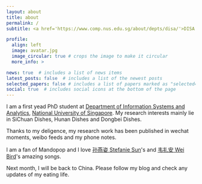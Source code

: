 ```yaml
---
layout: about
title: about
permalink: /
subtitle: <a href='https://www.comp.nus.edu.sg/about/depts/disa/'>DISA NUS</a>, 38 College Avenue East, Singapore, 138601

profile:
  align: left
  image: avatar.jpg
  image_circular: true # crops the image to make it circular
  more_info: >

news: true  # includes a list of news items
latest_posts: false  # includes a list of the newest posts
selected_papers: false # includes a list of papers marked as "selected={true}"
social: true  # includes social icons at the bottom of the page
---
```


I am a first yead PhD student at [Department of Information Systems and Analytics](https://www.comp.nus.edu.sg/about/depts/disa/), [National University of Singapore](https://www.nus.edu.sg/). My research interests mainly lie in SiChuan Dishes, Hunan Dishes and Dongbei Dishes.

Thanks to my deligence, my research work has been published in wechat moments, weibo feeds and my phone notes.

I am a fan of Mandopop and I love [孙燕姿 Stefanie Sun](https://music.apple.com/sg/artist/yanzi-sun/83405200)'s and [韦礼安 Wei Bird](https://music.apple.com/sg/artist/weibird/441921723)'s amazing songs.

Next month, I will be back to China. Please follow my blog and check any updates of my eating life.